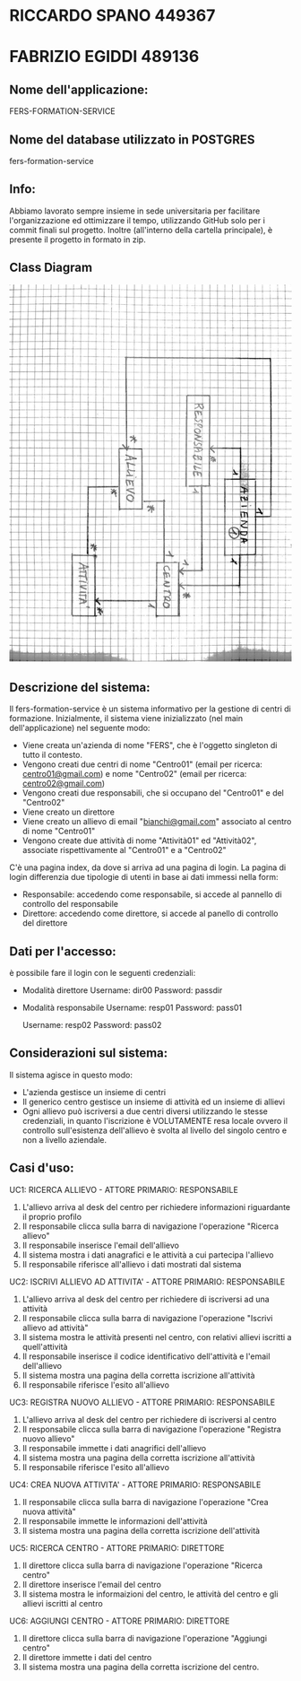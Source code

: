 
# RICCARDO SPANO 449367
# FABRIZIO EGIDDI 489136

## Nome dell'applicazione: 
FERS-FORMATION-SERVICE

## Nome del database utilizzato in POSTGRES
fers-formation-service

## Info:

Abbiamo lavorato sempre insieme in sede universitaria per facilitare l'organizzazione ed ottimizzare il tempo, utilizzando GitHub solo per i commit finali sul progetto. Inoltre (all'interno della cartella principale), è presente il progetto in formato in zip.

## Class Diagram
![alt text](https://github.com/belyon/fers-formation-service/blob/master/classDiagram.jpg)

## Descrizione del sistema:

Il fers-formation-service è un sistema informativo per la gestione di centri di formazione.
Inizialmente, il sistema viene inizializzato (nel main dell'applicazione) nel seguente modo:

- Viene creata un'azienda di nome "FERS", che è l'oggetto singleton di tutto il contesto.
- Vengono creati due centri di nome "Centro01" (email per ricerca: centro01@gmail.com) e 
  nome "Centro02" (email per ricerca:  centro02@gmail.com)
- Vengono creati due responsabili, che si occupano del "Centro01" e del "Centro02"
- Viene creato un direttore
- Viene creato un allievo di email "bianchi@gmail.com" associato al centro di nome "Centro01" 
- Vengono create due attività di nome "Attività01" ed "Attività02", associate rispettivamente al "Centro01" e a "Centro02"

C'è una pagina index, da dove si arriva ad una pagina di login. La pagina di login differenzia due tipologie di utenti in base ai
dati immessi nella form:

- Responsabile: accedendo come responsabile, si accede al pannello di controllo del responsabile
- Direttore: accedendo come direttore, si accede al panello di controllo del direttore

## Dati per l'accesso:

è possibile fare il login con le seguenti credenziali:

- Modalità direttore
  Username: dir00 
  Password: passdir
  
- Modalità responsabile
  Username: resp01
  Password: pass01
  
  Username: resp02
  Password: pass02
  
## Considerazioni sul sistema:
  
  Il sistema agisce in questo modo:
  
  - L'azienda gestisce un insieme di centri
  - Il generico centro gestisce un insieme di attività ed un insieme di allievi
  - Ogni allievo può iscriversi a due centri diversi utilizzando le stesse credenziali, in quanto l'iscrizione è VOLUTAMENTE resa locale     ovvero il controllo sull'esistenza dell'allievo è svolta al livello del singolo centro e non a livello aziendale.
  
## Casi d'uso:
  
  UC1: RICERCA ALLIEVO - ATTORE PRIMARIO: RESPONSABILE
  1. L'allievo arriva al desk del centro per richiedere informazioni riguardante il proprio profilo
  2. Il responsabile clicca sulla barra di navigazione l'operazione "Ricerca allievo"
  3. Il responsabile inserisce l'email dell'allievo
  4. Il sistema mostra i dati anagrafici e le attività a cui partecipa l'allievo
  5. Il responsabile riferisce all'allievo i dati mostrati dal sistema
  
  UC2: ISCRIVI ALLIEVO AD ATTIVITA' - ATTORE PRIMARIO: RESPONSABILE
  1. L'allievo arriva al desk del centro per richiedere di iscriversi ad una attività
  2. Il responsabile clicca sulla barra di navigazione l'operazione "Iscrivi allievo ad attività"
  3. Il sistema mostra le attività presenti nel centro, con relativi allievi iscritti a quell'attività
  4. Il responsabile inserisce il codice identificativo dell'attività e l'email dell'allievo
  5. Il sistema mostra una pagina della corretta iscrizione all'attività
  6. Il responsabile riferisce l'esito all'allievo
  
  UC3: REGISTRA NUOVO ALLIEVO - ATTORE PRIMARIO: RESPONSABILE
  1. L'allievo arriva al desk del centro per richiedere di iscriversi al centro
  2. Il responsabile clicca sulla barra di navigazione l'operazione "Registra nuovo allievo"
  3. Il responsabile immette i dati anagrifici dell'allievo
  4. Il sistema mostra una pagina della corretta iscrizione all'attività
  5. Il responsabile riferisce l'esito all'allievo
  
  UC4: CREA NUOVA ATTIVITA' - ATTORE PRIMARIO: RESPONSABILE
  1. Il responsabile clicca sulla barra di navigazione l'operazione "Crea nuova attività"
  2. Il responsabile immette le informazioni dell'attività
  3. Il sistema mostra una pagina della corretta iscrizione dell'attività
  
  UC5: RICERCA CENTRO - ATTORE PRIMARIO: DIRETTORE
  1. Il direttore clicca sulla barra di navigazione l'operazione "Ricerca centro"
  2. Il direttore inserisce l'email del centro
  3. Il sistema mostra le informaizioni del centro, le attività del centro e gli allievi iscritti al centro

  UC6: AGGIUNGI CENTRO - ATTORE PRIMARIO: DIRETTORE
  1. Il direttore clicca sulla barra di navigazione l'operazione "Aggiungi centro"
  2. Il direttore immette i dati del centro
  3. Il sistema mostra una pagina della corretta iscrizione del centro.

  
 
  
      

  
 
  
      
